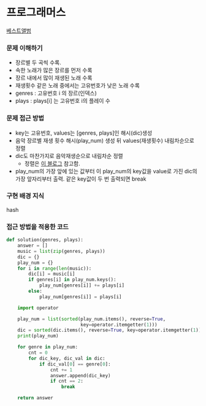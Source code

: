 # 프로그래머스
[베스트앨범](https://programmers.co.kr/learn/courses/30/lessons/42579)

### 문제 이해하기
- 장르별 두 곡씩 수록.
- 속한 노래가 많은 장르를 먼저 수록
- 장르 내에서 많이 재생된 노래 수록
- 재생횟수 같은 노래 중에서는 고유번호가 낮은 노래 수록
- genres : 고유번호 i 의 장르(인덱스)
- plays : plays[i] 는 고유번호 i의 플레이 수

### 문제 접근 방법
- key는 고유번호, values는 [genres, plays]인 해시(dic)생성
- 음악 장르별 재생 횟수 해시(play_num) 생성 뒤 values(재생횟수) 내림차순으로 정렬
- dic도 마찬가지로 음악재생순으로 내림차순 정렬
  - 정렬은 [이 블로그](https://kkamikoon.tistory.com/138) 참고함.
- play_num의 가장 앞에 있는 값부터 이 play_num의 key값을 value로 가진 dic의 가장 앞자리부터 출력. 같은 key값이 두 번 출력되면 break
  
  

### 구현 배경 지식
hash

### 접근 방법을 적용한 코드
```python
def solution(genres, plays):
    answer = []
    music = list(zip(genres, plays))
    dic = {}
    play_num = {}
    for i in range(len(music)):
        dic[i] = music[i]
        if genres[i] in play_num.keys():
            play_num[genres[i]] += plays[i]
        else:
            play_num[genres[i]] = plays[i]

    import operator

    play_num = list(sorted(play_num.items(), reverse=True,
                           key=operator.itemgetter(1)))
    dic = sorted(dic.items(), reverse=True, key=operator.itemgetter(1))
    print(play_num)

    for genre in play_num:
        cnt = 0
        for dic_key, dic_val in dic:
            if dic_val[0] == genre[0]:
                cnt += 1
                answer.append(dic_key)
                if cnt == 2:
                    break

    return answer

```